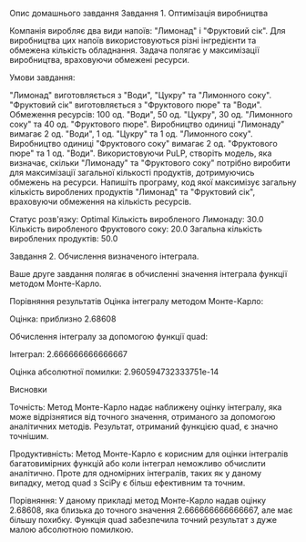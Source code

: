 Опис домашнього завдання Завдання 1. Оптимізація виробництва

Компанія виробляє два види напоїв: "Лимонад" і "Фруктовий сік". Для виробництва
цих напоїв використовуються різні інгредієнти та обмежена кількість обладнання.
Задача полягає у максимізації виробництва, враховуючи обмежені ресурси.

Умови завдання:

"Лимонад" виготовляється з "Води", "Цукру" та "Лимонного соку". "Фруктовий сік"
виготовляється з "Фруктового пюре" та "Води". Обмеження ресурсів: 100 од.
"Води", 50 од. "Цукру", 30 од. "Лимонного соку" та 40 од. "Фруктового пюре".
Виробництво одиниці "Лимонаду" вимагає 2 од. "Води", 1 од. "Цукру" та 1 од.
"Лимонного соку". Виробництво одиниці "Фруктового соку" вимагає 2 од.
"Фруктового пюре" та 1 од. "Води". Використовуючи PuLP, створіть модель, яка
визначає, скільки "Лимонаду" та "Фруктового соку" потрібно виробити для
максимізації загальної кількості продуктів, дотримуючись обмежень на ресурси.
Напишіть програму, код якої максимізує загальну кількість вироблених продуктів
"Лимонад" та "Фруктовий сік", враховуючи обмеження на кількість ресурсів.

Статус розв'язку: Optimal Кількість виробленого Лимонаду: 30.0 Кількість
виробленого Фруктового соку: 20.0 Загальна кількість вироблених продуктів: 50.0

Завдання 2. Обчислення визначеного інтеграла.

Ваше друге завдання полягає в обчисленні значення інтеграла функції методом
Монте-Карло.

Порівняння результатів Оцінка інтегралу методом Монте-Карло:

Оцінка: приблизно 2.68608

Обчислення інтегралу за допомогою функції quad:

Інтеграл: 2.666666666666667

Оцінка абсолютної помилки: 2.960594732333751e-14

Висновки

Точність: Метод Монте-Карло надає наближену оцінку інтегралу, яка може
відрізнятися від точного значення, отриманого за допомогою аналітичних методів.
Результат, отриманий функцією quad, є значно точнішим.

Продуктивність: Метод Монте-Карло є корисним для оцінки інтегралів
багатовимірних функцій або коли інтеграл неможливо обчислити аналітично. Проте
для одномірних інтегралів, таких як у даному випадку, метод quad з SciPy є більш
ефективним та точним.

Порівняння: У даному прикладі метод Монте-Карло надав оцінку 2.68608, яка
близька до точного значення 2.666666666666667, але має більшу похибку. Функція
quad забезпечила точний результат з дуже малою абсолютною помилкою.
